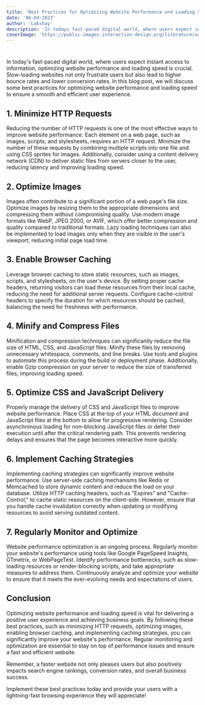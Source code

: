 ```yaml
---
title: 'Best Practices for Optimizing Website Performance and Loading Speed'
date: '06-04-2023'
author: 'Lakshay'
description: 'In todays fast-paced digital world, where users expect instant access to information, optimizing website performance and loading speed is crucial.'
coverImage: 'https://public-images.interaction-design.org/literature/articles/heros/article_130515_hero_636e39613117f1.68703759.jpg'
---
```


# 

In today's fast-paced digital world, where users expect instant access to information, optimizing website performance and loading speed is crucial. Slow-loading websites not only frustrate users but also lead to higher bounce rates and lower conversion rates. In this blog post, we will discuss some best practices for optimizing website performance and loading speed to ensure a smooth and efficient user experience.

## 1. Minimize HTTP Requests

Reducing the number of HTTP requests is one of the most effective ways to improve website performance. Each element on a web page, such as images, scripts, and stylesheets, requires an HTTP request. Minimize the number of these requests by combining multiple scripts into one file and using CSS sprites for images. Additionally, consider using a content delivery network (CDN) to deliver static files from servers closer to the user, reducing latency and improving loading speed.

## 2. Optimize Images

Images often contribute to a significant portion of a web page's file size. Optimize images by resizing them to the appropriate dimensions and compressing them without compromising quality. Use modern image formats like WebP, JPEG 2000, or AVIF, which offer better compression and quality compared to traditional formats. Lazy loading techniques can also be implemented to load images only when they are visible in the user's viewport, reducing initial page load time.

## 3. Enable Browser Caching

Leverage browser caching to store static resources, such as images, scripts, and stylesheets, on the user's device. By setting proper cache headers, returning visitors can load these resources from their local cache, reducing the need for additional server requests. Configure cache-control headers to specify the duration for which resources should be cached, balancing the need for freshness with performance.

## 4. Minify and Compress Files

Minification and compression techniques can significantly reduce the file size of HTML, CSS, and JavaScript files. Minify these files by removing unnecessary whitespace, comments, and line breaks. Use tools and plugins to automate this process during the build or deployment phase. Additionally, enable Gzip compression on your server to reduce the size of transferred files, improving loading speed.

## 5. Optimize CSS and JavaScript Delivery

Properly manage the delivery of CSS and JavaScript files to improve website performance. Place CSS at the top of your HTML document and JavaScript files at the bottom to allow for progressive rendering. Consider asynchronous loading for non-blocking JavaScript files or defer their execution until after the critical rendering path. This prevents rendering delays and ensures that the page becomes interactive more quickly.

## 6. Implement Caching Strategies

Implementing caching strategies can significantly improve website performance. Use server-side caching mechanisms like Redis or Memcached to store dynamic content and reduce the load on your database. Utilize HTTP caching headers, such as "Expires" and "Cache-Control," to cache static resources on the client-side. However, ensure that you handle cache invalidation correctly when updating or modifying resources to avoid serving outdated content.

## 7. Regularly Monitor and Optimize

Website performance optimization is an ongoing process. Regularly monitor your website's performance using tools like Google PageSpeed Insights, GTmetrix, or WebPageTest. Identify performance bottlenecks, such as slow-loading resources or render-blocking scripts, and take appropriate measures to address them. Continuously analyze and optimize your website to ensure that it meets the ever-evolving needs and expectations of users.

## Conclusion

Optimizing website performance and loading speed is vital for delivering a positive user experience and achieving business goals. By following these best practices, such as minimizing HTTP requests, optimizing images, enabling browser caching, and implementing caching strategies, you can significantly improve your website's performance. Regular monitoring and optimization are essential to stay on top of performance issues and ensure a fast and efficient website.

Remember, a faster website not only pleases users but also positively impacts search engine rankings, conversion rates, and overall business success.

Implement these best practices today and provide your users with a lightning-fast browsing experience they will appreciate!